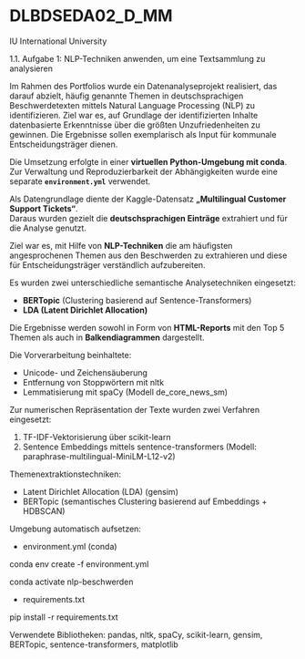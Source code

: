 # DLBDSEDA02_D_MM
IU International University

1.1. Aufgabe 1: NLP-Techniken anwenden, um eine Textsammlung zu analysieren


Im Rahmen des Portfolios wurde ein Datenanalyseprojekt realisiert, das darauf abzielt, häufig genannte Themen in deutschsprachigen Beschwerdetexten mittels Natural Language Processing (NLP) zu identifizieren. Ziel war es, auf Grundlage der identifizierten Inhalte datenbasierte Erkenntnisse über die größten Unzufriedenheiten zu gewinnen. Die Ergebnisse sollen exemplarisch als Input für kommunale Entscheidungsträger dienen.

Die Umsetzung erfolgte in einer **virtuellen Python-Umgebung mit conda**.  
Zur Verwaltung und Reproduzierbarkeit der Abhängigkeiten wurde eine separate **`environment.yml`** verwendet.  

Als Datengrundlage diente der Kaggle-Datensatz **„Multilingual Customer Support Tickets“**.  
Daraus wurden gezielt die **deutschsprachigen Einträge** extrahiert und für die Analyse genutzt.

Ziel war es, mit Hilfe von **NLP-Techniken** die am häufigsten angesprochenen Themen aus den Beschwerden
zu extrahieren und diese für Entscheidungsträger verständlich aufzubereiten.

Es wurden zwei unterschiedliche semantische Analysetechniken eingesetzt:
- **BERTopic** (Clustering basierend auf Sentence-Transformers)
- **LDA (Latent Dirichlet Allocation)**

Die Ergebnisse werden sowohl in Form von **HTML-Reports** mit den Top 5 Themen als auch
in **Balkendiagrammen** dargestellt.

Die Vorverarbeitung beinhaltete:
- Unicode- und Zeichensäuberung
- Entfernung von Stoppwörtern mit nltk
- Lemmatisierung mit spaCy (Modell de_core_news_sm)

Zur numerischen Repräsentation der Texte wurden zwei Verfahren eingesetzt:
1. TF-IDF-Vektorisierung über scikit-learn
2. Sentence Embeddings mittels sentence-transformers (Modell: paraphrase-multilingual-MiniLM-L12-v2)

Themenextraktionstechniken:
- Latent Dirichlet Allocation (LDA) (gensim)
- BERTopic (semantisches Clustering basierend auf Embeddings + HDBSCAN)

Umgebung automatisch aufsetzen:
- environment.yml (conda)

conda env create -f environment.yml

conda activate nlp-beschwerden

- requirements.txt

pip install -r requirements.txt


Verwendete Bibliotheken:
pandas, nltk, spaCy, scikit-learn, gensim, BERTopic, sentence-transformers, matplotlib
